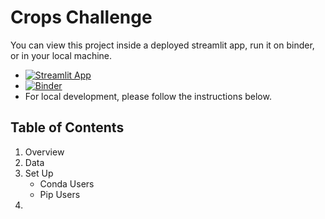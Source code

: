 # Crops Challenge

You can view this project inside a deployed streamlit app, run it on binder, or in your local machine.

-  [![Streamlit App](https://static.streamlit.io/badges/streamlit_badge_black_white.svg)](URL_TO_YOUR_APP)
- [![Binder](https://mybinder.org/badge_logo.svg)](https://mybinder.org/v2/gh/ramonpzg/agri_challenge/HEAD?labpath=exploration.ipynb)
- For local development, please follow the instructions below.

## Table of Contents
1. Overview
2. Data
3. Set Up
    - Conda Users
    - Pip Users
4. 